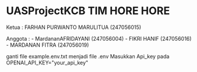 ﻿# UASProjectKCB TIM HORE HORE

Ketua   : FARHAN PURWANTO MARULITUA (247056015)

Anggota : - MardananAFRIDAYANI (247056004)
          - FIKRI HANIF (247056016)
          - MARDANAN FITRA (247056019)
          

ganti file example.env.txt menjadi file .env
Masukkan Api_key pada OPENAI_API_KEY="your_api_key"
